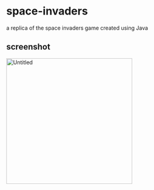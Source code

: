 # space-invaders
a replica of the space invaders game created using Java
## screenshot
<img width="332" alt="Untitled" src="https://user-images.githubusercontent.com/30068012/69485266-06d0d580-0e0b-11ea-96f1-d1556bb873ac.png">
